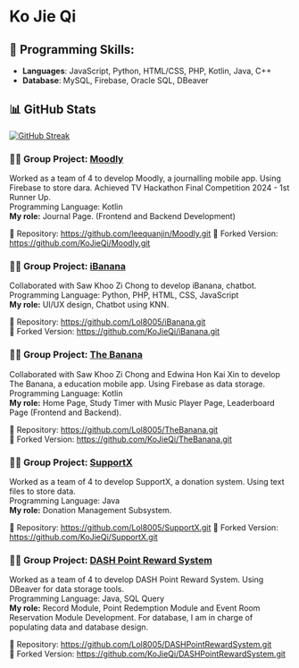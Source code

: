 # Ko Jie Qi
## 🔧 Programming Skills:
- **Languages**: JavaScript, Python, HTML/CSS, PHP, Kotlin, Java, C++
- **Database**: MySQL, Firebase, Oracle SQL, DBeaver

## 📊 GitHub Stats  
[![GitHub Streak](https://github-readme-streak-stats-pi-bice.vercel.app?user=KoJieQi&theme=vue-dark)](https://git.io/streak-stats)  

### 🧑‍💻 Group Project: [Moodly](https://github.com/leequanjin/Moodly.git)  
Worked as a team of 4 to develop Moodly, a journalling mobile app. Using Firebase to store dara. Achieved TV Hackathon Final Competition 2024 - 1st Runner Up.  
Programming Language: Kotlin  
**My role:** Journal Page. (Frontend and Backend Development)  
  
🔗 Repository: https://github.com/leequanjin/Moodly.git
🔁 Forked Version: https://github.com/KoJieQi/Moodly.git 

### 🧑‍💻 Group Project: [iBanana](https://github.com/Lol8005/iBanana.git)  
Collaborated with Saw Khoo Zi Chong to develop iBanana, chatbot.  
Programming Language: Python, PHP, HTML, CSS, JavaScript  
**My role:** UI/UX design, Chatbot using KNN.  
  
🔗 Repository: https://github.com/Lol8005/iBanana.git  
🔁 Forked Version: https://github.com/KoJieQi/iBanana.git  

### 🧑‍💻 Group Project: [The Banana](https://github.com/Lol8005/TheBanana.git)  
Collaborated with Saw Khoo Zi Chong and Edwina Hon Kai Xin to develop The Banana, a education mobile app. Using Firebase as data storage.  
Programming Language: Kotlin  
**My role:** Home Page, Study Timer with Music Player Page, Leaderboard Page (Frontend and Backend).

🔗 Repository: https://github.com/Lol8005/TheBanana.git  
🔁 Forked Version: https://github.com/KoJieQi/TheBanana.git  

### 🧑‍💻 Group Project: [SupportX](https://github.com/Lol8005/SupportX.git)  
Worked as a team of 4 to develop SupportX, a donation system. Using text files to store data.  
Programming Language: Java   
**My role:** Donation Management Subsystem.

🔗 Repository: https://github.com/Lol8005/SupportX.git
🔁 Forked Version: https://github.com/KoJieQi/SupportX.git

### 🧑‍💻 Group Project: [DASH Point Reward System](https://github.com/Lol8005/DASHPointRewardSystem.git)  
Worked as a team of 4 to develop DASH Point Reward System. Using DBeaver for data storage tools.  
Programming Language: Java, SQL Query  
**My role:** Record Module, Point Redemption Module and Event Room Reservation Module Development. For database, I am in charge of populating data and database design. 

🔗 Repository: https://github.com/Lol8005/DASHPointRewardSystem.git  
🔁 Forked Version: https://github.com/KoJieQi/DASHPointRewardSystem.git  
